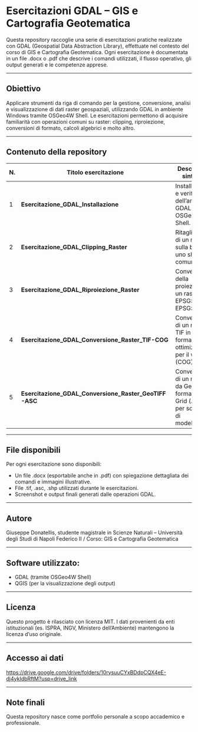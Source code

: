 # Esercitazioni GDAL – GIS e Cartografia Geotematica

Questa repository raccoglie una serie di esercitazioni pratiche realizzate con GDAL (Geospatial Data Abstraction Library), effettuate nel contesto del corso di GIS e Cartografia Geotematica. Ogni esercitazione è documentata in un file .docx o .pdf che descrive i comandi utilizzati, il flusso operativo, gli output generati e le competenze apprese.

---

## Obiettivo

Applicare strumenti da riga di comando per la gestione, conversione, analisi e visualizzazione di dati raster geospaziali, utilizzando GDAL in ambiente Windows tramite OSGeo4W Shell. Le esercitazioni permettono di acquisire familiarità con operazioni comuni su raster: clipping, riproiezione, conversioni di formato, calcoli algebrici e molto altro.

---

## Contenuto della repository

| N. | Titolo esercitazione                                            | Descrizione sintetica                                                                          |
|----|-----------------------------------------------------------------|------------------------------------------------------------------------------------------------|
| 1  | **Esercitazione_GDAL_Installazione**                            | Installazione e verifica dell’ambiente GDAL tramite OSGeo4W Shell.                             |
| 2  | **Esercitazione_GDAL_Clipping_Raster**                          | Ritaglio (clip) di un raster sulla base di uno shapefile comunale.                             |
| 3  | **Esercitazione_GDAL_Riproiezione_Raster**                      | Conversione della proiezione di un raster da EPSG:4326 a EPSG:32633.                           |
| 4  | **Esercitazione_GDAL_Conversione_Raster_TIF-COG**               | Conversione di un raster TIF in formato ottimizzato per il web (COG).                          |
| 5  | **Esercitazione_GDAL_Conversione_Raster_GeoTIFF-ASC**           | Conversione di un raster da GeoTIFF a formato ASCII Grid (.asc) per software di modellazione.  |

---

## File disponibili

Per ogni esercitazione sono disponibili:
- Un file .docx (esportabile anche in .pdf) con spiegazione dettagliata dei comandi e immagini illustrative.
- File .tif, .asc, .shp utilizzati durante le esercitazioni.
- Screenshot e output finali generati dalle operazioni GDAL.

---

## Autore

Giuseppe Donatellis, studente magistrale in Scienze Naturali – Università degli Studi di Napoli Federico II / Corso: GIS e Cartografia Geotematica

---

## Software utilizzato: 
- GDAL (tramite OSGeo4W Shell)
- QGIS (per la visualizzazione degli output)

---

## Licenza

Questo progetto è rilasciato con licenza MIT. I dati provenienti da enti istituzionali (es. ISPRA, INGV, Ministero dell’Ambiente) mantengono la licenza d’uso originale.

---

## Accesso ai dati

https://drive.google.com/drive/folders/10rysuuCYxBDdpCQX4eE-dj4ykIdbRftM?usp=drive_link

---

## Note finali

Questa repository nasce come portfolio personale a scopo accademico e professionale.  

